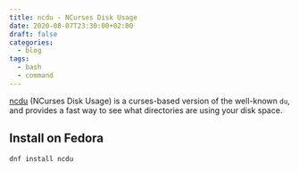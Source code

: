 ```yaml
---
title: ncdu - NCurses Disk Usage
date: 2020-08-07T23:30:00+02:00
draft: false
categories:
  - blog
tags:
  - bash
  - command
---
```


[ncdu](https://dev.yorhel.nl/ncdu) (NCurses Disk Usage) is a curses-based version of the well-known `du`, and provides a fast way to see what directories are using your disk space.

<!--more-->

## Install on Fedora

```bash
dnf install ncdu
```


<!---
# vim: set spell spelllang=en:
-->

